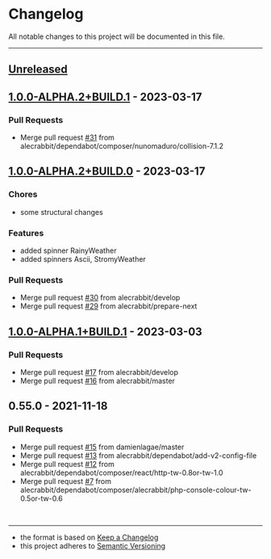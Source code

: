 # Changelog
All notable changes to this project will be documented in this file.

---

<a name="unreleased"></a>
## [Unreleased]


<a name="1.0.0-ALPHA.2+BUILD.1"></a>
## [1.0.0-ALPHA.2+BUILD.1] - 2023-03-17
### Pull Requests
- Merge pull request [#31](https://github.com/alecrabbit/php-console-spinner/issues/31) from alecrabbit/dependabot/composer/nunomaduro/collision-7.1.2


<a name="1.0.0-ALPHA.2+BUILD.0"></a>
## [1.0.0-ALPHA.2+BUILD.0] - 2023-03-17
### Chores
- some structural changes

### Features
- added spinner RainyWeather
- added spinners Ascii, StromyWeather

### Pull Requests
- Merge pull request [#30](https://github.com/alecrabbit/php-console-spinner/issues/30) from alecrabbit/develop
- Merge pull request [#29](https://github.com/alecrabbit/php-console-spinner/issues/29) from alecrabbit/prepare-next


<a name="1.0.0-ALPHA.1+BUILD.1"></a>
## [1.0.0-ALPHA.1+BUILD.1] - 2023-03-03
### Pull Requests
- Merge pull request [#17](https://github.com/alecrabbit/php-console-spinner/issues/17) from alecrabbit/develop
- Merge pull request [#16](https://github.com/alecrabbit/php-console-spinner/issues/16) from alecrabbit/master


<a name="0.55.0"></a>
## 0.55.0 - 2021-11-18
### Pull Requests
- Merge pull request [#15](https://github.com/alecrabbit/php-console-spinner/issues/15) from damienlagae/master
- Merge pull request [#13](https://github.com/alecrabbit/php-console-spinner/issues/13) from alecrabbit/dependabot/add-v2-config-file
- Merge pull request [#12](https://github.com/alecrabbit/php-console-spinner/issues/12) from alecrabbit/dependabot/composer/react/http-tw-0.8or-tw-1.0
- Merge pull request [#7](https://github.com/alecrabbit/php-console-spinner/issues/7) from alecrabbit/dependabot/composer/alecrabbit/php-console-colour-tw-0.5or-tw-0.6


[Unreleased]: https://github.com/alecrabbit/php-console-spinner/compare/1.0.0-ALPHA.2+BUILD.1...HEAD
[1.0.0-ALPHA.2+BUILD.1]: https://github.com/alecrabbit/php-console-spinner/compare/1.0.0-ALPHA.2+BUILD.0...1.0.0-ALPHA.2+BUILD.1
[1.0.0-ALPHA.2+BUILD.0]: https://github.com/alecrabbit/php-console-spinner/compare/1.0.0-ALPHA.1+BUILD.1...1.0.0-ALPHA.2+BUILD.0
[1.0.0-ALPHA.1+BUILD.1]: https://github.com/alecrabbit/php-console-spinner/compare/0.55.0...1.0.0-ALPHA.1+BUILD.1
<br>

---

- the format is based on [Keep a Changelog](https://keepachangelog.com/en/1.0.0/)
- this project adheres to [Semantic Versioning](https://semver.org/spec/v2.0.0.html)
